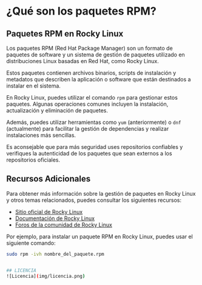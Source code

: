# ¿Qué son los paquetes RPM?
## Paquetes RPM en Rocky Linux

Los paquetes RPM (Red Hat Package Manager) son un formato de paquetes de software y un sistema de gestión de paquetes utilizado en distribuciones Linux basadas en Red Hat, como Rocky Linux.

Estos paquetes contienen archivos binarios, scripts de instalación y metadatos que describen la aplicación o software que están destinados a instalar en el sistema.

En Rocky Linux, puedes utilizar el comando `rpm` para gestionar estos paquetes. Algunas operaciones comunes incluyen la instalación, actualización y eliminación de paquetes.

Además, puedes utilizar herramientas como `yum` (anteriormente) o `dnf` (actualmente) para facilitar la gestión de dependencias y realizar instalaciones más sencillas.

Es aconsejable que para más seguridad uses repositorios confiables y verifiques la autenticidad de los paquetes que sean externos a los repositorios oficiales.

## Recursos Adicionales

Para obtener más información sobre la gestión de paquetes en Rocky Linux y otros temas relacionados, puedes consultar los siguientes recursos:

- [Sitio oficial de Rocky Linux](https://rockylinux.org/)
- [Documentación de Rocky Linux](https://docs.rockylinux.org/)
- [Foros de la comunidad de Rocky Linux](https://forums.rockylinux.org/)

Por ejemplo, para instalar un paquete RPM en Rocky Linux, puedes usar el siguiente comando:

```bash
sudo rpm -ivh nombre_del_paquete.rpm


## LICENCIA
![Licencia](img/licencia.png)
